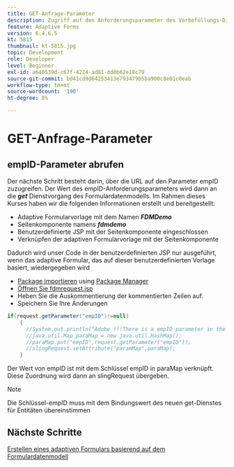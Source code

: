 ```yaml
---
title: GET-Anfrage-Parameter
description: Zugriff auf den Anforderungsparameter des Vorbefüllungs-Diensts eines Formulardatenmodells
feature: Adaptive Forms
version: 6.4,6.5
kt: 5815
thumbnail: kt-5815.jpg
topic: Development
role: Developer
level: Beginner
exl-id: a640539d-c67f-4224-ad81-dd0b62e18c79
source-git-commit: bd41cd9d64253413e793479b5ba900c8e01c0eab
workflow-type: tm+mt
source-wordcount: '190'
ht-degree: 8%

---
```


# GET-Anfrage-Parameter

## empID-Parameter abrufen

Der nächste Schritt besteht darin, über die URL auf den Parameter empID zuzugreifen. Der Wert des empID-Anforderungsparameters wird dann an die **_get_** Dienstvorgang des Formulardatenmodells.
Im Rahmen dieses Kurses haben wir die folgenden Informationen erstellt und bereitgestellt:

* Adaptive Formularvorlage mit dem Namen **_FDMDemo_**
* Seitenkomponente namens **_fdmdemo_**
* Benutzerdefinierte JSP mit der Seitenkomponente eingeschlossen
* Verknüpfen der adaptiven Formularvorlage mit der Seitenkomponente

Dadurch wird unser Code in der benutzerdefinierten JSP nur ausgeführt, wenn das adaptive Formular, das auf dieser benutzerdefinierten Vorlage basiert, wiedergegeben wird

* [Package importieren](assets/template-page-component.zip) using [Package Manager](http://localhost:4502/crx/packmgr/index.jsp)
* [Öffnen Sie fdmrequest.jsp](http://localhost:4502/crx/de/index.jsp#/apps/fdmdemo/component/page/fdmdemo/fdmrequest.jsp)
* Heben Sie die Auskommentierung der kommentierten Zeilen auf.
* Speichern Sie Ihre Änderungen

```java
if(request.getParameter("empID")!=null)
    {
      //System.out.println("Adobe !!!There is a empID parameter in the request "+request.getParameter("empID"));
      //java.util.Map paraMap = new java.util.HashMap();
      //paraMap.put("empID",request.getParameter("empID"));
      //slingRequest.setAttribute("paramMap",paraMap);
    }
```

Der Wert von empID ist mit dem Schlüssel empID in paraMap verknüpft. Diese Zuordnung wird dann an slingRequest übergeben.

>[!NOTE]
>
>Die Schlüssel-empID muss mit dem Bindungswert des neuen get-Dienstes für Entitäten übereinstimmen

## Nächste Schritte

[Erstellen eines adaptiven Formulars basierend auf dem Formulardatenmodell](./create-adaptive-form.md)

